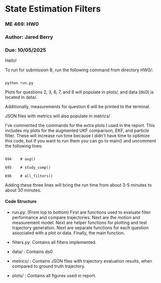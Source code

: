 # State Estimation Filters
### ME 469: HW0
### Author: Jared Berry
### Due: 10/05/2025

Hello!

To run for submission B, run the following command from directory HW0/:

```

python run.py

```

Plots for questions 2, 3, 6, 7, and 8 will populate in plots/, and data (ds0) is located in data/.

Additionally, measurements for question 6 will be printed to the terminal.

JSON files with metrics will also populate in metrics/

I've commented the commands for the extra plots I used in the report. This includes my plots for the
augmented UKF comparison, EKF, and particle filter. These will increase run time because I didn't have time
to optimize this code, but if you want to run them you can go to main() and uncomment the following lines:

```

694    # aug()

695    # study_comp()

696    # all_filters()

```

Adding these three lines will bring the run time from about 3-5 minutes to about 30 minutes.

#### Code Structure

- run.py: (From top to bottom) First are functions used to evaluate filter performance and compare trajectories. Next are the motion and measurement model. Next are helper functions for plotting and test trajectory generation. Next are separate functions for each question associated with a plot or data. Finally, the main function.

- filters.py: Contains all filters implemented.

- data/ : Contains ds0

- metrics/ : Contains JSON files with trajectory evaluation results, when compared to ground truth trajectory.

- plots/ : Contains all figures used in report. 